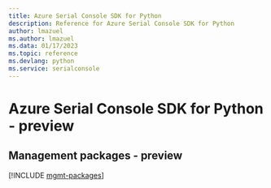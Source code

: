 ```yaml
---
title: Azure Serial Console SDK for Python
description: Reference for Azure Serial Console SDK for Python
author: lmazuel
ms.author: lmazuel
ms.data: 01/17/2023
ms.topic: reference
ms.devlang: python
ms.service: serialconsole
---
```

# Azure Serial Console SDK for Python - preview

## Management packages - preview
[!INCLUDE [mgmt-packages](serial-console-mgmt-index.md)]